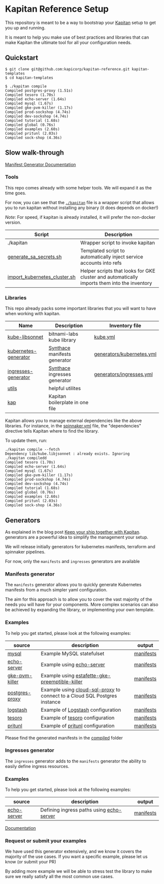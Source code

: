 # Kapitan Reference Setup

This repository is meant to be a way to bootstrap your [Kapitan](https://kapitan.dev) setup to get you up and running.

It is meant to help you make use of best practices and libraries that can make Kapitan the ultimate tool for all your configuration needs.

## Quickstart

```shell script
$ git clone git@github.com:kapicorp/kapitan-reference.git kapitan-templates
$ cd kapitan-templates

$ ./kapitan compile
Compiled postgres-proxy (1.51s)
Compiled tesoro (1.70s)
Compiled echo-server (1.64s)
Compiled mysql (1.67s)
Compiled gke-pvm-killer (1.17s)
Compiled prod-sockshop (4.74s)
Compiled dev-sockshop (4.74s)
Compiled tutorial (1.68s)
Compiled global (0.76s)
Compiled examples (2.60s)
Compiled pritunl (2.03s)
Compiled sock-shop (4.36s)
```

## Slow walk-through

[Manifest Generator Documentation](components/generators/kubernetes/README.md)

### Tools

This repo comes already with some helper tools. We will expand it as the time goes.

For now, you can see that the [`./kapitan`](kapitan) file is a wrapper script that allows you to run kapitan without installing any binary (it does depends on docker!)

*Note*: For speed, if kapitan is already installed, it will prefer the non-docker version.

| Script | Description |
| ------ | ----------- |
| ./kapitan | Wrapper script to invoke kapitan |
| [generate_sa_secrets.sh](templates/scripts/generate_sa_secrets.sh) | Templated script to automatically inject service accounts into refs |
| [import_kubernetes_cluster.sh](scripts/import_kubernetes_cluster.sh) | Helper scripts that looks for GKE cluster and automatically imports them into the inventory |

### Libraries

This repo already packs some important libraries that you will want to have when working with kapitan.

| Name | Description | Inventory file |
| ---- | ----------- | -------------- |
| [kube-libsonnet](https://github.com/bitnami-labs/kube-libsonnet) | bitnami-labs kube library | [kube.yml](inventory/classes/kapitan/kube.yml) |
| [kubernetes-generator](components/generators/kubernetes) | [Synthace](www.synthace.com) manifests generator | [generators/kubernetes.yml](inventory/classes/kapitan/generators/kubernetes.yml)|
| [ingresses-generator](components/generators/ingresses) | [Synthace](www.synthace.com) ingresses generator | [generators/ingresses.yml](inventory/classes/kapitan/generators/ingresses.yml)|
| [utils](lib/utils.libsonnet) | helpful utilites ||
| [kap](lib/kap.libsonnet) | Kapitan boilerplate in one file ||

Kapitan allows you to manage external dependencies like the above libraries.
For instance, in the  [spinnaker.yml](inventory/classes/kapitan/spinnaker.yml) file, the "dependencies" directive tells Kapitan where to find the library.

To update them, run:

```shell script
./kapitan compile --fetch
Dependency lib/kube.libjsonnet : already exists. Ignoring
./kapitan compiledd
Compiled tesoro (1.70s)
Compiled echo-server (1.64s)
Compiled mysql (1.67s)
Compiled gke-pvm-killer (1.17s)
Compiled prod-sockshop (4.74s)
Compiled dev-sockshop (4.74s)
Compiled tutorial (1.68s)
Compiled global (0.76s)
Compiled examples (2.60s)
Compiled pritunl (2.03s)
Compiled sock-shop (4.36s)
``` 

## Generators

As explained in the blog post [Keep your ship together with Kapitan](https://medium.com/kapitan-blog/keep-your-ship-together-with-kapitan-d82d441cc3e7). generators are a 
powerful idea to simplify the management your setup.

We will release initially generators for kubernetes manifests, terraform and spinnaker pipelines.

For now, only the `manifests` and `ingresses` generators are available

### Manifests generator

The `manifests` generator allows you to quickly generate Kubernetes manifests from a much simpler yaml configuration.

The aim for this approach is to allow you to cover the vast majority of the needs you will have for your components.
More complex scenarios can also be achieved by expanding the library, or implementing your own template.

### Examples
To help you get started, please look at the following examples:

| source | description | output |
| ------ | ----------- | ------ |
|[mysql](inventory/classes/components/mysql.yml)| Example MySQL statefulset | [manifests](compiled/mysql/manifests)|
|[echo-server](inventory/classes/components/echo-server.yml)| Example using [echo-server](https://github.com/jmalloc/echo-server) | [manifests](compiled/echo-server/manifests)|
|[gke-pvm-killer](inventory/classes/components/gke-pvm-killer.yml)| Example using [estafette-gke-preemptible-killer](https://github.com/estafette/estafette-gke-preemptible-killer)| [manifests](compiled/gke-pvm-killer/manifests)|
|[postgres-proxy](inventory/classes/components/postgres-proxy.yml)| Example using [cloud-sql-proxy](https://github.com/GoogleCloudPlatform/cloudsql-proxy) to connect to a Cloud SQL Postgres instance| [manifests](compiled/postgres-proxy/manifests)|
|[logstash](inventory/classes/components/logstash.yml)| Example of [Logstash](https://www.elastic.co/logstash) configuration | [manifests](compiled/examples/manifests)
|[tesoro](inventory/classes/components/kapicorp/tesoro.yml)| Example of [tesoro](https://github.com/kapicorp/tesoro) configuration | [manifests](compiled/tesoro/manifests)
|[pritunl](inventory/classes/components/pritunl/pritunl.yml)| Example of [pritunl](https://pritunl.com/) configuration | [manifests](compiled/pritunl/manifests)



Please find the generated manifests in the [compiled](compiled) folder


### Ingresses generator

The `ingresses` generator adds to the `manifests` generator the ability to easily define ingress resources.

### Examples
To help you get started, please look at the following examples:

| source | description | output |
| ------ | ----------- | ------ |
|[echo-server](inventory/classes/components/echo-server.yml)| Defining ingress paths using [echo-server](https://github.com/jmalloc/echo-server) | [manifests](compiled/echo-server/manifests)|

[Documentation](components/generators/kubernetes/README.md)

### Request or submit your examples
We have used this generator extensively, and we know it covers the majority of the use cases.
If you want a specific example, please let us know (or submit your PR)

By adding more example we will be able to stress test the library to make sure we really satisfy all the most common use cases.



